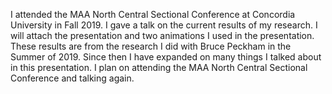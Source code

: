 I attended the MAA North Central Sectional Conference at Concordia University in Fall 2019. I gave a talk on the current results of my research. I will attach the presentation and two animations I used in the presentation. These results are from the research I did with Bruce Peckham in the Summer of 2019. Since then I have expanded on  many things I talked about in this presentation. I plan on attending the MAA North Central Sectional Conference and talking again.



